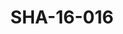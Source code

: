 ---
pid: SHA-16-016
title: SHA-16-016
language: en
original_label: 
rights: Sharhabil Ahmed
location_of_original: Sharhabil Ahmed
photographer_or_studio: 
scanned_from: photograph 10.1 by 15.1
_date: early 2000s
location: Egypt, Cairo
description: Sharhabil Ahmed with a guitar
additional_notes: 
permission_display: 'yes'
on_server: 'no'
on_website: 'no'
permalink: /photopages/en/SHA-16-016
layout: photo-page
---
